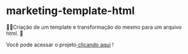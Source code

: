 # marketing-template-html
 👨‍💻Criação de um template e transformação do mesmo para um arquivo html.
 🔗<p>Você pode acessar o projeto<a href = "https://joao-vitor-090.github.io/marketing-template-html/ " target = "_blank"> clicando aqui</a> !
